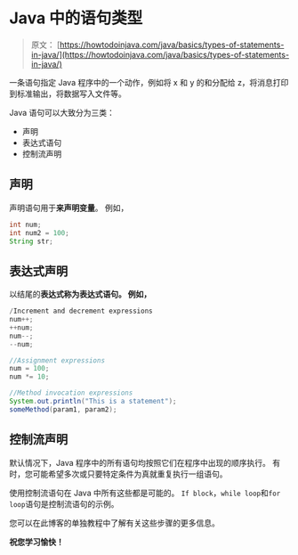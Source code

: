 # Java 中的语句类型

> 原文： [https://howtodoinjava.com/java/basics/types-of-statements-in-java/](https://howtodoinjava.com/java/basics/types-of-statements-in-java/)

一条语句指定 Java 程序中的一个动作，例如将 x 和 y 的和分配给 z，将消息打印到标准输出，将数据写入文件等。

Java 语句可以大致分为三类：

*   声明
*   表达式语句
*   控制流声明

## 声明

声明语句用于**来声明变量**。 例如，

```java
int num;
int num2 = 100;
String str;

```

## 表达式声明

以结尾的**表达式称为表达式语句。 例如，**

```java
/Increment and decrement expressions
num++;
++num;
num--;
--num;

//Assignment expressions
num = 100;
num *= 10;

//Method invocation expressions 
System.out.println("This is a statement");
someMethod(param1, param2);

```

## 控制流声明

默认情况下，Java 程序中的所有语句均按照它们在程序中出现的顺序执行。 有时，您可能希望多次或只要特定条件为真就重复执行一组语句。

使用控制流语句在 Java 中所有这些都是可能的。 `If block`，`while loop`和`for loop`语句是控制流语句的示例。

您可以在此博客的单独教程中了解有关这些步骤的更多信息。

**祝您学习愉快！**